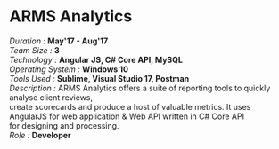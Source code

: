 # ARMS Analytics  
*Duration :* **May'17 - Aug'17**  
*Team Size :* **3**  
*Technology :* **Angular JS, C# Core API, MySQL**  
*Operating System :* **Windows 10**  
*Tools Used :* **Sublime, Visual Studio 17, Postman**  
*Description :* ARMS Analytics offers a suite of reporting tools to quickly analyse client reviews,   
create scorecards and produce a host of valuable metrics. It uses AngularJS for web application & Web API written in C# Core API   
for designing and processing.   
*Role :* **Developer**  
